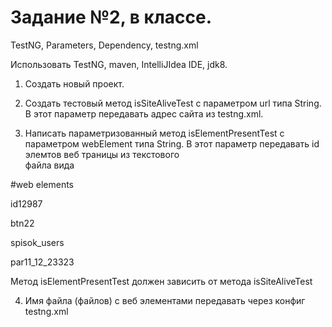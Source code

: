 # Задание №2, в классе.
TestNG, Parameters, Dependency, testng.xml

Использовать TestNG, maven, IntelliJIdea IDE, jdk8.

1. Создать новый проект.

2. Создать тестовый метод isSiteAliveTest с параметром url типа String.
    В этот параметр передавать адрес сайта из testng.xml.

3. Написать параметризованный метод  isElementPresentTest с параметром  webElement типа String.
В этот параметр передавать id элемтов веб траницы из текстового       
файла вида

#web elements

id12987

btn22

spisok_users

par11_12_23323

Метод isElementPresentTest должен зависить от метода
isSiteAliveTest

4. Имя файла (файлов) с веб элементами передавать через конфиг 
testng.xml
   



